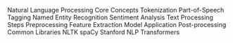 
Natural Language Processing
Core Concepts
Tokenization
Part-of-Speech Tagging
Named Entity Recognition
Sentiment Analysis
Text Processing Steps
Preprocessing
Feature Extraction
Model Application
Post-processing
Common Libraries
NLTK
spaCy
Stanford NLP
Transformers
